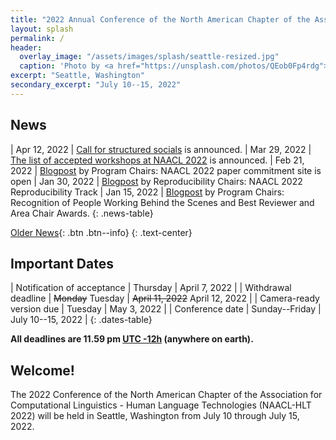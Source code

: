 ```yaml
---
title: "2022 Annual Conference of the North American Chapter of the Association for Computational Linguistics"
layout: splash
permalink: /
header:
  overlay_image: "/assets/images/splash/seattle-resized.jpg"
  caption: 'Photo by <a href="https://unsplash.com/photos/QEob0Fp4rdg">Zhifei Zhou</a> on <a href="http://www.unsplash.com">Unsplash</a>'
excerpt: "Seattle, Washington"
secondary_excerpt: "July 10--15, 2022"
---
```


<style>
.news-table tr td:nth-child(1) { font-weight: bold; width: 10em; }
</style>

## News

| Apr 12, 2022 | [Call for structured socials](/blog/structured-social/) is announced.
| Mar 29, 2022 | [The list of accepted workshops at NAACL 2022](/program/workshops/) is announced.
| Feb 21, 2022 | [Blogpost](/blog/commitment-faq/) by Program Chairs: NAACL 2022 paper commitment site is open
| Jan 30, 2022 | [Blogpost](/blog/reproducibility-track/) by Reproducibility Chairs: NAACL 2022 Reproducibility Track
| Jan 15, 2022 | [Blogpost](/blog/recognition-and-awards/) by Program Chairs: Recognition of People Working Behind the Scenes and Best Reviewer and Area Chair Awards.
{: .news-table}

<!-- Note: When this table is too full, move some to the archive page. -->
[Older News](/archive/){: .btn .btn--info}
{: .text-center}

## Important Dates

<style>
.dates-table del { color: #888; }
</style>

| Notification of acceptance | Thursday | April 7, 2022 |
| Withdrawal deadline | ~~Monday~~ Tuesday | ~~April 11, 2022~~ April 12, 2022 |
| Camera-ready version due | Tuesday | May 3, 2022 |
| Conference date | Sunday--Friday | July 10--15, 2022 |
{: .dates-table}

<b>All deadlines are 11.59 pm <a target="_blank" href="https://www.timeanddate.com/time/zone/timezone/utc-12">UTC -12h</a> (anywhere on earth).</b>

## Welcome!

The 2022 Conference of the North American Chapter of the Association for Computational Linguistics - Human Language Technologies (NAACL-HLT 2022) will be held in Seattle, Washington from July 10 through July 15, 2022.
